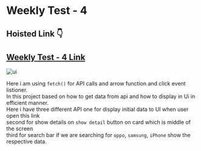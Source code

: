 # Weekly Test - 4

## Hoisted Link 👇

## [Weekly Test - 4 Link](https://ugamraj.github.io/JavaScript-M4/weekly-test%204/)

![ui](https://github.com/UgamRaj/JavaScript-M4/assets/124122714/89abbc38-e463-4e4f-8149-d1cccbbb4d23)

Here i am using `fetch()` for API calls and arrow function and click event listioner.</br>
In this project based on how to get data from api and how to display in Ui in efficient manner.</br>
Here i have three different API one for display initial data to UI when user open this link </br>
second for show details on `show detail` button on card which is middle of the screen</br>
third for search bar if we are searching for `oppo`, `samsung`, `iPhone` show the respective data.
